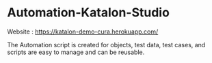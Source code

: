 # Automation-Katalon-Studio

Website : https://katalon-demo-cura.herokuapp.com/

The Automation script is created for objects, test data, test cases, and scripts are easy to manage and can be reusable.
